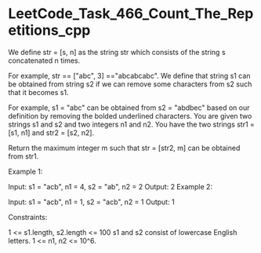 # LeetCode_Task_466_Count_The_Repetitions_cpp
We define str = [s, n] as the string str which consists of the string s concatenated n times.

For example, str == ["abc", 3] =="abcabcabc".
We define that string s1 can be obtained from string s2 if we can remove some characters from s2 such that it becomes s1.

For example, s1 = "abc" can be obtained from s2 = "abdbec" based on our definition by removing the bolded underlined characters.
You are given two strings s1 and s2 and two integers n1 and n2. You have the two strings str1 = [s1, n1] and str2 = [s2, n2].

Return the maximum integer m such that str = [str2, m] can be obtained from str1.

 

Example 1:

Input: s1 = "acb", n1 = 4, s2 = "ab", n2 = 2
Output: 2
Example 2:

Input: s1 = "acb", n1 = 1, s2 = "acb", n2 = 1
Output: 1
 

Constraints:

1 <= s1.length, s2.length <= 100
s1 and s2 consist of lowercase English letters.
1 <= n1, n2 <= 10^6.
